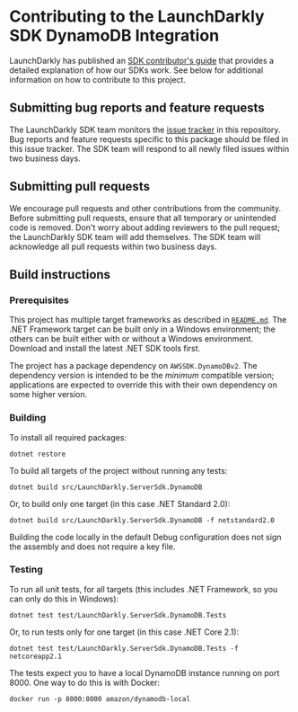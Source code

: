 # Contributing to the LaunchDarkly SDK DynamoDB Integration

LaunchDarkly has published an [SDK contributor's guide](https://docs.launchdarkly.com/docs/sdk-contributors-guide) that provides a detailed explanation of how our SDKs work. See below for additional information on how to contribute to this project.

## Submitting bug reports and feature requests

The LaunchDarkly SDK team monitors the [issue tracker](https://github.com/launchdarkly/dotnet-server-sdk-dynamodb/issues) in this repository. Bug reports and feature requests specific to this package should be filed in this issue tracker. The SDK team will respond to all newly filed issues within two business days.
 
## Submitting pull requests
 
We encourage pull requests and other contributions from the community. Before submitting pull requests, ensure that all temporary or unintended code is removed. Don't worry about adding reviewers to the pull request; the LaunchDarkly SDK team will add themselves. The SDK team will acknowledge all pull requests within two business days.
 
## Build instructions
 
### Prerequisites

This project has multiple target frameworks as described in [`README.md`](./README.md). The .NET Framework target can be built only in a Windows environment; the others can be built either with or without a Windows environment. Download and install the latest .NET SDK tools first.

The project has a package dependency on `AWSSDK.DynamoDBv2`. The dependency version is intended to be the _minimum_ compatible version; applications are expected to override this with their own dependency on some higher version.
 
### Building
 
To install all required packages:

```
dotnet restore
```

To build all targets of the project without running any tests:

```
dotnet build src/LaunchDarkly.ServerSdk.DynamoDB
```

Or, to build only one target (in this case .NET Standard 2.0):

```
dotnet build src/LaunchDarkly.ServerSdk.DynamoDB -f netstandard2.0
```

Building the code locally in the default Debug configuration does not sign the assembly and does not require a key file.

### Testing
 
To run all unit tests, for all targets (this includes .NET Framework, so you can only do this in Windows):

```
dotnet test test/LaunchDarkly.ServerSdk.DynamoDB.Tests
```

Or, to run tests only for one target (in this case .NET Core 2.1):

```
dotnet test test/LaunchDarkly.ServerSdk.DynamoDB.Tests -f netcoreapp2.1
```

The tests expect you to have a local DynamoDB instance running on port 8000. One way to do this is with Docker:

```
docker run -p 8000:8000 amazon/dynamodb-local
```
